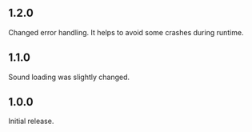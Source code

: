 ## 1.2.0

Changed error handling. It helps to avoid some crashes during runtime.

## 1.1.0

Sound loading was slightly changed.

## 1.0.0

Initial release.
